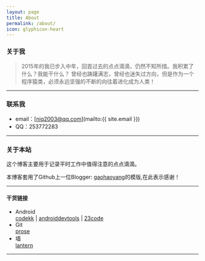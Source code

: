 ```yaml
---
layout: page
title: About
permalink: /about/
icon: glyphicon-heart
---
```


### 关于我

> 2015年的我已步入中年，回首过去的点点滴滴，仍然不知所措。我积累了什么？我能干什么？ 曾经也踌躇满志，曾经也迷失过方向，但是作为一个程序猿类，必须永远坚强的不断的向往着进化成为人类！

---

### 联系我

* email：[niq2003@qq.com](mailto:{{ site.email }})
* QQ：253772283

---

### 关于本站

这个博客主要用于记录平时工作中值得注意的点点滴滴。

本博客套用了Github上一位Blogger: [gaohaoyang](http://gaohaoyang.github.io)的模版,在此表示感谢！

---

#### 干货链接
 * Android  
   [codekk](http://p.codekk.com) \| [androiddevtools](http://www.androiddevtools.cn) \| [23code](http://www.23code.com)
 * Git  
   [prose](http://prose.io)
 * 墙  
   [lantern](https://www.getlantern.org/)

---
